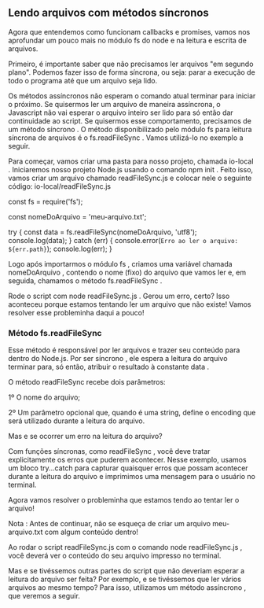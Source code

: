 ## Lendo arquivos com métodos síncronos

Agora que entendemos como funcionam callbacks e promises, vamos nos aprofundar um pouco mais no módulo fs do node e na leitura e escrita de arquivos.

Primeiro, é importante saber que não precisamos ler arquivos "em segundo plano". Podemos fazer isso de forma síncrona, ou seja: parar a execução de todo o programa até que um arquivo seja lido.

Os métodos assíncronos não esperam o comando atual terminar para iniciar o próximo. Se quisermos ler um arquivo de maneira assíncrona, o Javascript não vai esperar o arquivo inteiro ser lido para só então dar continuidade ao script. Se quisermos esse comportamento, precisamos de um método síncrono . O método disponibilizado pelo módulo fs para leitura síncrona de arquivos é o fs.readFileSync . Vamos utilizá-lo no exemplo a seguir.

Para começar, vamos criar uma pasta para nosso projeto, chamada io-local . Iniciaremos nosso projeto Node.js usando o comando npm init . Feito isso, vamos criar um arquivo chamado readFileSync.js e colocar nele o seguinte código:
io-local/readFileSync.js

const fs = require('fs');

const nomeDoArquivo = 'meu-arquivo.txt';

try {
  const data = fs.readFileSync(nomeDoArquivo, 'utf8');
  console.log(data);
} catch (err) {
  console.error(`Erro ao ler o arquivo: ${err.path}`);
  console.log(err);
}

Logo após importarmos o módulo fs , criamos uma variável chamada nomeDoArquivo , contendo o nome (fixo) do arquivo que vamos ler e, em seguida, chamamos o método fs.readFileSync .

Rode o script com node readFileSync.js . Gerou um erro, certo? Isso aconteceu porque estamos tentando ler um arquivo que não existe! Vamos resolver esse probleminha daqui a pouco!

### Método fs.readFileSync

Esse método é responsável por ler arquivos e trazer seu conteúdo para dentro do Node.js. Por ser síncrono , ele espera a leitura do arquivo terminar para, só então, atribuir o resultado à constante data .

O método readFileSync recebe dois parâmetros:

1º O nome do arquivo;

2º Um parâmetro opcional que, quando é uma string, define o encoding que será utilizado durante a leitura do arquivo.

Mas e se ocorrer um erro na leitura do arquivo?

Com funções síncronas, como readFileSync , você deve tratar explicitamente os erros que puderem acontecer. Nesse exemplo, usamos um bloco try...catch para capturar quaisquer erros que possam acontecer durante a leitura do arquivo e imprimimos uma mensagem para o usuário no terminal.

Agora vamos resolver o probleminha que estamos tendo ao tentar ler o arquivo!

Nota : Antes de continuar, não se esqueça de criar um arquivo meu-arquivo.txt com algum conteúdo dentro!

Ao rodar o script readFileSync.js com o comando node readFileSync.js , você deverá ver o conteúdo do seu arquivo impresso no terminal.

Mas e se tivéssemos outras partes do script que não deveriam esperar a leitura do arquivo ser feita? Por exemplo, e se tivéssemos que ler vários arquivos ao mesmo tempo? Para isso, utilizamos um método assíncrono , que veremos a seguir.
